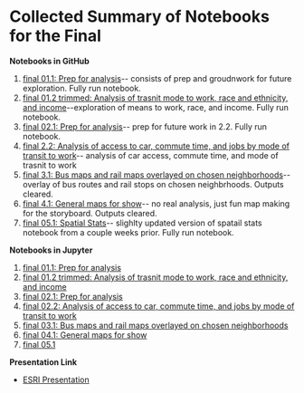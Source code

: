 # Collected Summary of Notebooks for the Final

**Notebooks in GitHub**
1. [final 01.1: Prep for analysis](https://github.com/bfb508/up206a_finalproject/blob/main/projectassignments/week10/finalnotebooks/final01.1%20(1).ipynb)-- consists of prep and groudnwork for future exploration. Fully run notebook. 
2. [final 01.2 trimmed: Analysis of trasnit mode to work, race and ethnicity, and income](https://github.com/bfb508/up206a_finalproject/blob/main/projectassignments/week10/finalnotebooks/final01.2_exploration_trimmed%20(2).ipynb)--exploration of means to work, race, and income. Fully run notebook. 
3. [final 02.1: Prep for analysis](https://github.com/bfb508/up206a_finalproject/blob/main/projectassignments/week10/finalnotebooks/final02.1.ipynb)-- prep for future work in 2.2. Fully run notebook. 
4. [final 2.2: Analysis of access to car, commute time, and jobs by mode of transit to work]()-- analysis of car access, commute time, and mode of trasnit to work
5. [final 3.1: Bus maps and rail maps overlayed on chosen neighborhoods]()--overlay of bus routes and rail stops on chosen neighbrhoods. Outputs cleared. 
6. [final 4.1: General maps for show]()-- no real analysis, just fun map making for the storyboard. Outputs cleared.
7. [final 05.1: Spatial Stats]()-- slighlty updated version of spatail stats notebook from a couple weeks prior. Fully run notebook. 

**Notebooks in Jupyter**
1. [final 01.1: Prep for analysis](https://jupyter.idre.ucla.edu/user/awwd.williams@gmail.com/notebooks/21W-UP206A/Z_Assignments%20/final01.1.ipynb)
2. [final 01.2 trimmed: Analysis of trasnit mode to work, race and ethnicity, and income](https://jupyter.idre.ucla.edu/user/awwd.williams@gmail.com/notebooks/21W-UP206A/Z_Assignments%20/final01.2_exploration_trimmed.ipynb)
3. [final 02.1: Prep for analysis](https://jupyter.idre.ucla.edu/user/awwd.williams@gmail.com/notebooks/21W-UP206A/Z_Assignments%20/final02.1.ipynb)
4. [final 02.2: Analysis of access to car, commute time, and jobs by mode of transit to work](https://jupyter.idre.ucla.edu/user/awwd.williams@gmail.com/notebooks/21W-UP206A/Z_Assignments%20/final02.2_exploration.ipynb)
5. [final 03.1: Bus maps and rail maps overlayed on chosen neighborhoods](https://jupyter.idre.ucla.edu/user/awwd.williams@gmail.com/notebooks/21W-UP206A/Z_Assignments%20/final03.1.ipynb#)
6. [final 04.1: General maps for show](https://jupyter.idre.ucla.edu/user/awwd.williams@gmail.com/notebooks/21W-UP206A/Z_Assignments%20/final04.1_general_maps.ipynb)
7. [final 05.1](https://jupyter.idre.ucla.edu/user/awwd.williams@gmail.com/notebooks/21W-UP206A/Z_Assignments%20/final05.1spatial_stats.ipynb#)

**Presentation Link**
* [ESRI Presentation](https://arcg.is/G1Cmr)
